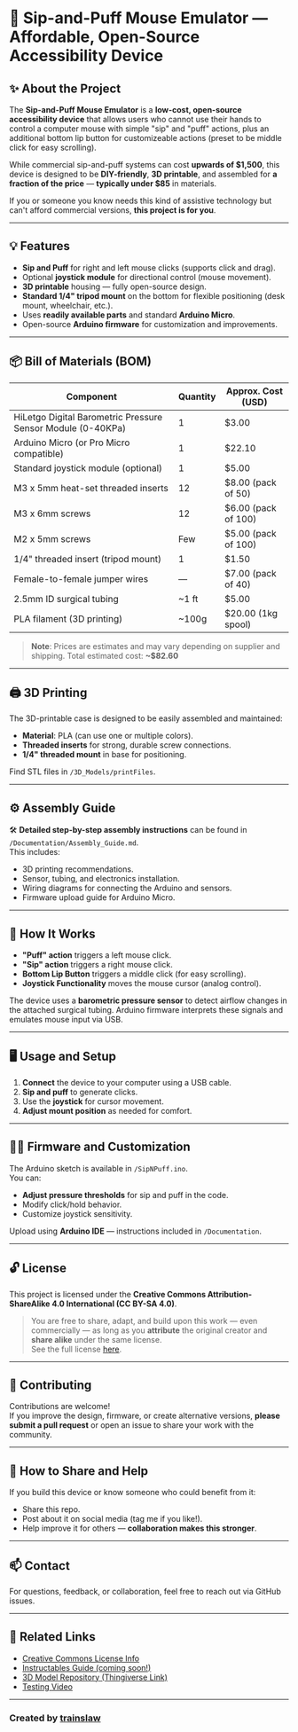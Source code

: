 
# 🧠 Sip-and-Puff Mouse Emulator — Affordable, Open-Source Accessibility Device

## ✨ About the Project

The **Sip-and-Puff Mouse Emulator** is a **low-cost, open-source accessibility device** that allows users who cannot use their hands to control a computer mouse with simple "sip" and "puff" actions, plus an additional bottom lip button for customizeable actions (preset to be middle click for easy scrolling). 

While commercial sip-and-puff systems can cost **upwards of $1,500**, this device is designed to be **DIY-friendly**, **3D printable**, and assembled for **a fraction of the price** — **typically under $85** in materials.

If you or someone you know needs this kind of assistive technology but can't afford commercial versions, **this project is for you**. 

---

## 💡 Features

- **Sip and Puff** for right and left mouse clicks (supports click and drag).
- Optional **joystick module** for directional control (mouse movement).
- **3D printable** housing — fully open-source design.
- **Standard 1/4" tripod mount** on the bottom for flexible positioning (desk mount, wheelchair, etc.).
- Uses **readily available parts** and standard **Arduino Micro**.
- Open-source **Arduino firmware** for customization and improvements.

---

## 📦 Bill of Materials (BOM)

| Component                                                    | Quantity | Approx. Cost (USD) |
|-------------------------------------------------------------|----------|-------------------|
| HiLetgo Digital Barometric Pressure Sensor Module (0-40KPa) | 1        | $3.00             |
| Arduino Micro (or Pro Micro compatible)                     | 1        | $22.10            |
| Standard joystick module (optional)                         | 1        | $5.00             |
| M3 x 5mm heat-set threaded inserts                          | 12       | $8.00 (pack of 50)|
| M3 x 6mm screws                                             | 12       | $6.00 (pack of 100)|
| M2 x 5mm screws                                             | Few      | $5.00 (pack of 100)|
| 1/4" threaded insert (tripod mount)                         | 1        | $1.50             |
| Female-to-female jumper wires                               | —        | $7.00 (pack of 40)|
| 2.5mm ID surgical tubing                                    | ~1 ft    | $5.00             |
| PLA filament (3D printing)                                  | ~100g    | $20.00 (1kg spool)|

> **Note**: Prices are estimates and may vary depending on supplier and shipping. Total estimated cost: **~$82.60**

---

## 🖨️ 3D Printing

The 3D-printable case is designed to be easily assembled and maintained:
- **Material**: PLA (can use one or multiple colors).
- **Threaded inserts** for strong, durable screw connections.
- **1/4" threaded mount** in base for positioning.

Find STL files in `/3D_Models/printFiles`.

---

## ⚙️ Assembly Guide

🛠️ **Detailed step-by-step assembly instructions** can be found in `/Documentation/Assembly_Guide.md`.  
This includes:
- 3D printing recommendations.
- Sensor, tubing, and electronics installation.
- Wiring diagrams for connecting the Arduino and sensors.
- Firmware upload guide for Arduino Micro.

---

## 💨 How It Works

- **"Puff" action** triggers a left mouse click.
- **"Sip" action** triggers a right mouse click.
- **Bottom Lip Button** triggers a middle click (for easy scrolling).
- **Joystick Functionality** moves the mouse cursor (analog control).

The device uses a **barometric pressure sensor** to detect airflow changes in the attached surgical tubing. Arduino firmware interprets these signals and emulates mouse input via USB.

---

## 🖥️ Usage and Setup

1. **Connect** the device to your computer using a USB cable.
2. **Sip and puff** to generate clicks.
3. Use the **joystick** for cursor movement.
4. **Adjust mount position** as needed for comfort.

---

## 🧑‍💻 Firmware and Customization

The Arduino sketch is available in `/SipNPuff.ino`.  
You can:
- **Adjust pressure thresholds** for sip and puff in the code.
- Modify click/hold behavior.
- Customize joystick sensitivity.

Upload using **Arduino IDE** — instructions included in `/Documentation`.

---

## 🔓 License

This project is licensed under the **Creative Commons Attribution-ShareAlike 4.0 International (CC BY-SA 4.0)**.

> You are free to share, adapt, and build upon this work — even commercially — as long as you **attribute** the original creator and **share alike** under the same license.  
> See the full license [here](https://creativecommons.org/licenses/by-sa/4.0/).

---

## 🤝 Contributing

Contributions are welcome!  
If you improve the design, firmware, or create alternative versions, **please submit a pull request** or open an issue to share your work with the community.

---

## 📣 How to Share and Help

If you build this device or know someone who could benefit from it:
- Share this repo.
- Post about it on social media (tag me if you like!).
- Help improve it for others — **collaboration makes this stronger**.

---

## 📫 Contact

For questions, feedback, or collaboration, feel free to reach out via GitHub issues.

---

## 🔗 Related Links

- [Creative Commons License Info](https://creativecommons.org/licenses/by-sa/4.0/)
- [Instructables Guide (coming soon!)](https://www.instructables.com/)
- [3D Model Repository (Thingiverse Link)](https://www.thingiverse.com/thing:6980375)
- [Testing Video](https://youtu.be/Zvc_8lLqynY)

---

### Created by [trainslaw](https://github.com/trainslaw)


